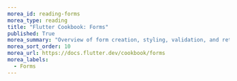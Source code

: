 ```yaml
---
morea_id: reading-forms
morea_type: reading
title: "Flutter Cookbook: Forms"
published: True
morea_summary: "Overview of form creation, styling, validation, and retrieval"
morea_sort_order: 10
morea_url: https://docs.flutter.dev/cookbook/forms
morea_labels:
  - Forms
---
```


